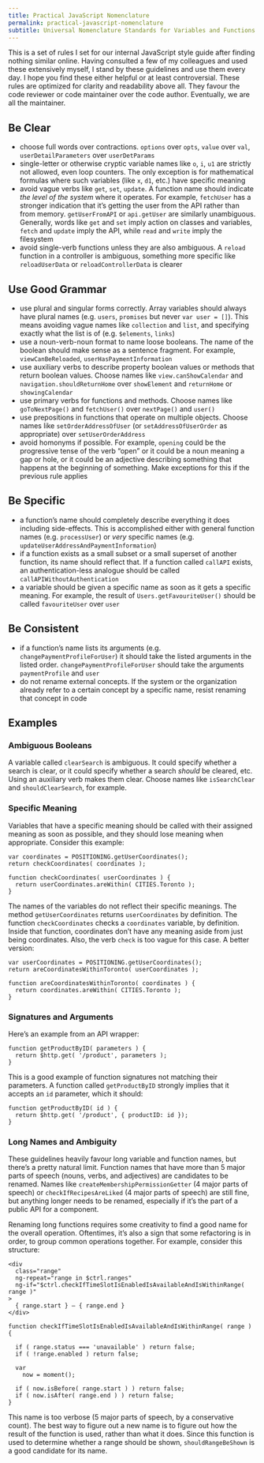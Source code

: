 ```yaml
---
title: Practical JavaScript Nomenclature
permalink: practical-javascript-nomenclature
subtitle: Universal Nomenclature Standards for Variables and Functions
---
```


This is a set of rules I set for our internal JavaScript style guide after finding nothing similar online. Having consulted a few of my colleagues and used these extensively myself, I stand by these guidelines and use them every day. I hope you find these either helpful or at least controversial. These rules are optimized for clarity and readability above all. They favour the code reviewer or code maintainer over the code author. Eventually, we are all the maintainer.

## Be Clear
- choose full words over contractions. `options` over `opts`,  `value` over `val`, `userDetailParameters` over `userDetParams`
- single-letter or otherwise cryptic variable names like `o`, `i`, `u1` are strictly not allowed, even loop counters. The only exception is for mathematical formulas where such variables (like `x`, `d1`, etc.) have specific meaning
- avoid vague verbs like `get`, `set`, `update`. A function name should indicate  _the level of the system_ where it operates. For example, `fetchUser` has a stronger indication that it’s getting the user from the API rather than from memory. `getUserFromAPI` or `api.getUser` are similarly unambiguous. Generally, words like `get` and `set` imply action on classes and variables, `fetch` and `update` imply the API, while `read` and `write` imply the filesystem
- avoid single-verb functions unless they are also ambiguous. A `reload` function in a controller is ambiguous, something more specific like `reloadUserData` or `reloadControllerData` is clearer

## Use Good Grammar
- use plural and singular forms correctly. Array variables should always have plural names (e.g. `users`, `promises` but never `var user = []`). This means avoiding vague names like `collection` and `list`, and specifying exactly what the list is of (e.g. `$elements`, `links`)
- use a noun-verb-noun format to name loose booleans. The name of the boolean should make sense as a sentence fragment. For example, `viewCanBeReloaded`, `userHasPaymentInformation`
- use auxiliary verbs to describe property boolean values or methods that return boolean values. Choose names like `view.canShowCalendar` and `navigation.shouldReturnHome` over `showElement` and `returnHome` or `showingCalendar`
- use primary verbs for functions and methods. Choose names like `goToNextPage()` and `fetchUser()` over `nextPage()` and `user()`
- use prepositions in functions that operate on multiple objects. Choose names like `setOrderAddressOfUser` (or `setAddressOfUserOrder` as appropriate) over `setUserOrderAddress`
- avoid homonyms if possible. For example, `opening` could be the progressive tense of the verb “open” or it could be a noun meaning a gap or hole, or it could be an adjective describing something that happens at the beginning of something. Make exceptions for this if the previous rule applies

## Be Specific
- a function’s name should completely describe everything it does including side-effects. This is accomplished either with general function names (e.g. `processUser`) or _very_ specific names (e.g. `updateUserAddressAndPaymentInformation`)
- if a function exists as a small subset or a small superset of another function, its name should reflect that. If a function called `callAPI` exists, an authentication-less analogue should be called `callAPIWithoutAuthentication`
- a variable should be given a specific name as soon as it gets a specific meaning. For example, the result of `Users.getFavouriteUser()` should be called `favouriteUser` over `user`

## Be Consistent
- if a function’s name lists its arguments (e.g. `changePaymentProfileForUser`) it should take the listed arguments in the listed order. `changePaymentProfileForUser` should take the arguments `paymentProfile` and `user`
- do not rename external concepts. If the system or the organization already refer to a certain concept by a specific name, resist renaming that concept in code

## Examples

### Ambiguous Booleans
A variable called `clearSearch` is ambiguous. It could specify whether a search is clear, or it could specify whether a search _should_ be cleared, etc. Using an auxiliary verb makes them clear. Choose names like `isSearchClear` and `shouldClearSearch`, for example.

### Specific Meaning
Variables that have a specific meaning should be called with their assigned meaning as soon as possible, and they should lose meaning when appropriate. Consider this example:

```
var coordinates = POSITIONING.getUserCoordinates();
return checkCoordinates( coordinates );

function checkCoordinates( userCoordinates ) {
  return userCoordinates.areWithin( CITIES.Toronto );
}
```

The names of the variables do not reflect their specific meanings. The method `getUserCoordinates` returns `userCoordinates` by definition. The function `checkCoordinates` checks a `coordinates` variable, by definition. Inside that function, coordinates don’t have any meaning aside from just being coordinates. Also, the verb `check` is too vague for this case. A better version:

```
var userCoordinates = POSITIONING.getUserCoordinates();
return areCoordinatesWithinToronto( userCoordinates );

function areCoordinatesWithinToronto( coordinates ) {
  return coordinates.areWithin( CITIES.Toronto );
}
```

### Signatures and Arguments
Here’s an example from an API wrapper:

```
function getProductByID( parameters ) {
  return $http.get( '/product', parameters );
}
```

This is a good example of function signatures not matching their parameters. A function called `getProductByID` strongly implies that it accepts an `id` parameter, which it should:

```
function getProductByID( id ) {
  return $http.get( '/product', { productID: id });
}
```

### Long Names and Ambiguity
These guidelines heavily favour long variable and function names, but there’s a pretty natural limit. Function names that have more than 5 major parts of speech (nouns, verbs, and adjectives) are candidates to be renamed. Names like `createMembershipPermissionGetter` (4 major parts of speech) or `checkIfRecipesAreLiked` (4 major parts of speech) are still fine, but anything longer needs to be renamed, especially if it’s the part of a public API for a component.

Renaming long functions requires some creativity to find a good name for the overall operation. Oftentimes, it’s also a sign that some refactoring is in order, to group common operations together. For example, consider this structure:

```
<div
  class="range"
  ng-repeat="range in $ctrl.ranges"
  ng-if="$ctrl.checkIfTimeSlotIsEnabledIsAvailableAndIsWithinRange( range )"
>
  { range.start } — { range.end }
</div>
```

```
function checkIfTimeSlotIsEnabledIsAvailableAndIsWithinRange( range ) {

  if ( range.status === 'unavailable' ) return false;
  if ( !range.enabled ) return false;

  var
    now = moment();

  if ( now.isBefore( range.start ) ) return false;
  if ( now.isAfter( range.end ) ) return false;
}
```

This name is too verbose (5 major parts of speech, by a conservative count). The best way to figure out a new name is to figure out how the result of the function is used, rather than what it does. Since this function is used to determine whether a range should be shown, `shouldRangeBeShown` is a good candidate for its name.
